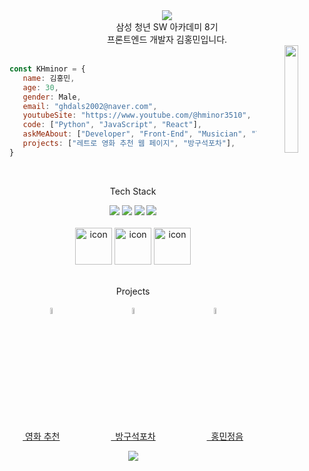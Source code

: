 <div align="center">
  <div>  
    <img src="https://capsule-render.vercel.app/api?&type=waving&color=timeAuto&height=180&section=header&text=KHminor's%20Hub&fontSize=50&animation=fadeIn&fontAlignY=45" />
  </div>
  삼성 청년 SW 아카데미 8기
  <br>  
  프론트엔드 개발자 김홍민입니다.
  <br>
  <img align='right' src="https://media.giphy.com/media/M9gbBd9nbDrOTu1Mqx/giphy.gif" width="21%">
</div> 
<br>

 ```javascript
 const KHminor = {
    name: 김홍민,
    age: 30,
    gender: Male,
    email: "ghdals2002@naver.com",
    youtubeSite: "https://www.youtube.com/@hminor3510",
    code: ["Python", "JavaScript", "React"],
    askMeAbout: ["Developer", "Front-End", "Musician", "Youtuber"],
    projects: ["레트로 영화 추천 웹 페이지", "방구석포차"], 
 }
 
 ```

<div>
  <br>
  <p align="center">Tech Stack</p>
  <div align="center"> 
    <img src="https://img.shields.io/badge/Python-3776AB?style=for-the-circle&logo=Python&logoColor=white">
    <img src="https://img.shields.io/badge/JavaScript-F7DF1E?style=for-the-circle&logo=JavaScript&logoColor=white">
    <img src="https://img.shields.io/badge/HTML5-E34F26?style=for-the-circle&logo=HTML5&logoColor=white">
    <img src="https://img.shields.io/badge/CSS3-1572B6?style=for-the-circle&logo=CSS3&logoColor=white">
    <br>
    <br>
    <img src="https://techstack-generator.vercel.app/react-icon.svg" alt="icon" width="59" height="59" />
    <img src="https://techstack-generator.vercel.app/redux-icon.svg" alt="icon" width="59" height="59" />
    <img src="https://techstack-generator.vercel.app/ts-icon.svg" alt="icon" width="59" height="59" />
    
  </div>
  <div align="center">
    <br>
    <p>Projects</p> 
    <div>
      <img src="https://media.tenor.com/2Ev0q5G3lGEAAAAC/film-bind.gif" width="5%" height="5%"> 
      &emsp;&emsp;&emsp;&emsp;&emsp;&emsp;&emsp;
      <img src="https://file.notion.so/f/s/d3722777-2425-4a01-a1ac-2bbb8ee194a4/soju.e87a944c950d7df0c63d.gif?id=b4b5546c-e66b-47d9-be86-bab4f1852b63&table=block&spaceId=43abc793-c049-4132-a5f3-a88e4151f6ff&expirationTimestamp=1683032080699&signature=ZQNVOKhnNt1p7PeaMSEkdxrbildydlJ7Zz_HFfiBXhc" width="5%" height="5%">
      &emsp;&emsp;&emsp;&emsp;&emsp;&emsp;&emsp;
      <img src="https://as2.ftcdn.net/v2/jpg/03/83/09/19/1000_F_383091993_9XH0em7Fz1LPNVe9YjdtowDFyPdCGWPF.jpg" width="5%" height="5%">
      <br>
      <a href="https://typical-engine-3ae.notion.site/85dac6df6fc547698c1b1bcd32059c6a">&nbsp;영화 추천</a>
      &emsp;&emsp;&emsp;&emsp;&emsp;&nbsp;
      <a href="https://typical-engine-3ae.notion.site/b4b5546ce66b47d9be86bab4f1852b63">&ensp;방구석포차</a>
      &emsp;&emsp;&emsp;&emsp;&emsp;&nbsp;
      <a href="https://typical-engine-3ae.notion.site/caae1a54ce08460aa66f2edff5a74b37">&ensp;홍민정음</a>
     
    
  </div>
</div>

<p align="center">
  <img src="https://capsule-render.vercel.app/api?type=waving&color=auto&height=100&section=footer" />
</p>
